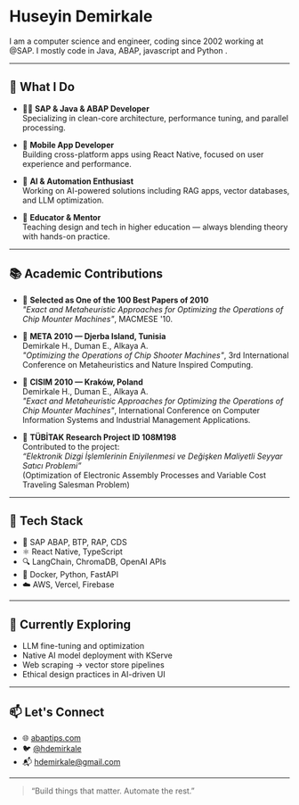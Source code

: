# Huseyin Demirkale

I am a computer science and engineer, coding since 2002 working at @SAP. I mostly code in Java, ABAP, javascript and Python .

---

## 💼 What I Do

- 👨‍💻 **SAP & Java & ABAP Developer**  
  Specializing in clean-core architecture, performance tuning, and parallel processing.
  
- 📱 **Mobile App Developer**  
  Building cross-platform apps using React Native, focused on user experience and performance.

- 🤖 **AI & Automation Enthusiast**  
  Working on AI-powered solutions including RAG apps, vector databases, and LLM optimization.

- 🧠 **Educator & Mentor**  
  Teaching design and tech in higher education — always blending theory with hands-on practice.

---

## 📚 Academic Contributions

- 🏅 **Selected as One of the 100 Best Papers of 2010**  
  *"Exact and Metaheuristic Approaches for Optimizing the Operations of Chip Mounter Machines"*, MACMESE '10.

- 📝 **META 2010 — Djerba Island, Tunisia**  
  Demirkale H., Duman E., Alkaya A.  
  *"Optimizing the Operations of Chip Shooter Machines"*, 3rd International Conference on Metaheuristics and Nature Inspired Computing.

- 📝 **CISIM 2010 — Kraków, Poland**  
  Demirkale H., Duman E., Alkaya A.  
  *"Exact and Metaheuristic Approaches for Optimizing the Operations of Chip Mounter Machines"*, International Conference on Computer Information Systems and Industrial Management Applications.

- 🔬 **TÜBİTAK Research Project ID 108M198**  
  Contributed to the project:  
  *“Elektronik Dizgi İşlemlerinin Eniyilenmesi ve Değişken Maliyetli Seyyar Satıcı Problemi”*  
  (Optimization of Electronic Assembly Processes and Variable Cost Traveling Salesman Problem)


---

## 🔧 Tech Stack

- 💾 SAP ABAP, BTP, RAP, CDS
- ⚛️ React Native, TypeScript
- 🔍 LangChain, ChromaDB, OpenAI APIs
- 🐳 Docker, Python, FastAPI
- ☁️ AWS, Vercel, Firebase

---

## 🌱 Currently Exploring

- LLM fine-tuning and optimization  
- Native AI model deployment with KServe  
- Web scraping → vector store pipelines  
- Ethical design practices in AI-driven UI

---

## 📫 Let's Connect

- 🌐 [abaptips.com](https://www.abaptips.com)
- 🐦 [@hdemirkale](https://twitter.com/hdemirkale)
- 📬 hdemirkale@gmail.com

---

> “Build things that matter. Automate the rest.”

 
